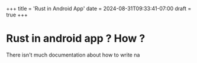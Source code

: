 +++
title = 'Rust in Android App'
date = 2024-08-31T09:33:41-07:00
draft = true
+++

# Rust in android app ? How ? 

There isn't much documentation about how to write na